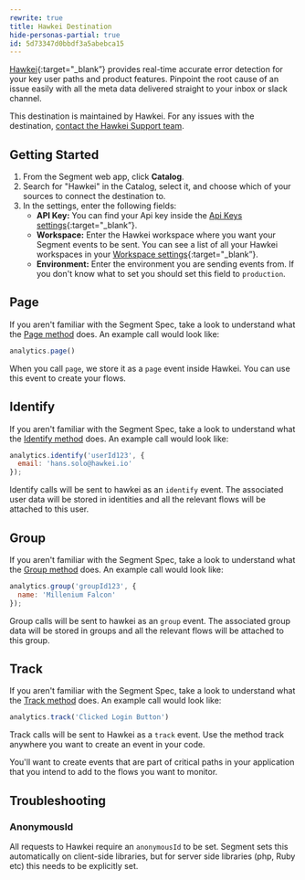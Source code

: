 ```yaml
---
rewrite: true
title: Hawkei Destination
hide-personas-partial: true
id: 5d73347d0bbdf3a5abebca15
---
```

[Hawkei](https://hawkei.io/?utm_source=segmentio&utm_medium=docs&utm_campaign=partners){:target="_blank”} provides real-time accurate error detection for your key user paths and product features. Pinpoint the root cause of an issue easily with all the meta data delivered straight to your inbox or slack channel.

This destination is maintained by Hawkei. For any issues with the destination, [contact the Hawkei Support team](mailto:support@hawkei.io).

## Getting Started



1. From the Segment web app, click **Catalog**.
2. Search for "Hawkei" in the Catalog, select it, and choose which of your sources to connect the destination to.
3. In the settings, enter the following fields:
    * **API Key:** You can find your Api key inside the [Api Keys settings](https://app.hawkei.io/settings/api_keys){:target="_blank”}.
    * **Workspace:** Enter the Hawkei workspace where you want your Segment events to be sent. You can see a list of all your Hawkei workspaces in your [Workspace settings](https://app.hawkei.io/settings/spaces){:target="_blank”}.
    * **Environment:** Enter the environment you are sending events from. If you don't know what to set you should set this field to `production`.


## Page

If you aren't familiar with the Segment Spec, take a look to understand what the [Page method](/docs/connections/spec/page/) does. An example call would look like:

```js
analytics.page()
```

When you call `page`, we store it as a `page` event inside Hawkei. You can use this event to create your flows.


## Identify

If you aren't familiar with the Segment Spec, take a look to understand what the [Identify method](/docs/connections/spec/identify/) does. An example call would look like:

```js
analytics.identify('userId123', {
  email: 'hans.solo@hawkei.io'
});
```

Identify calls will be sent to hawkei as an `identify` event. The associated user data will be stored in identities and all the relevant flows will be attached to this user.

## Group

If you aren't familiar with the Segment Spec, take a look to understand what the [Group method](/docs/connections/spec/group/) does. An example call would look like:

```js
analytics.group('groupId123', {
  name: 'Millenium Falcon'
});
```

Group calls will be sent to hawkei as an `group` event. The associated group data will be stored in groups and all the relevant flows will be attached to this group.


## Track

If you aren't familiar with the Segment Spec, take a look to understand what the [Track method](/docs/connections/spec/track/) does. An example call would look like:

```js
analytics.track('Clicked Login Button')
```

Track calls will be sent to Hawkei as a `track` event. Use the method track anywhere you want to create an event in your code.

You'll want to create events that are part of critical paths in your application that you intend to add to the flows you want to monitor.

## Troubleshooting

### AnonymousId

All requests to Hawkei require an `anonymousId` to be set. Segment sets this automatically on client-side libraries, but for server side libraries (php, Ruby etc) this needs to be explicitly set.
